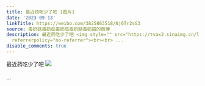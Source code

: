 ```yaml
---
title: 最近药吃少了吧 [图片]
date: '2023-09-13'
linkTitle: https://weibo.com/3825863518/Nj6Tr2sG3
source: 毒奶菇毒奶茹毒奶茄毒奶喆毒奶囍的微博
description: 最近药吃少了吧 <img style="" src="https://tvax2.sinaimg.cn/large/e40a0b5egy1hhv1dj8tn2j20br05qaaw.jpg"
  referrerpolicy="no-referrer"><br><br> ...
disable_comments: true
---
```

最近药吃少了吧 <img style="" src="https://tvax2.sinaimg.cn/large/e40a0b5egy1hhv1dj8tn2j20br05qaaw.jpg" referrerpolicy="no-referrer"><br><br> ...